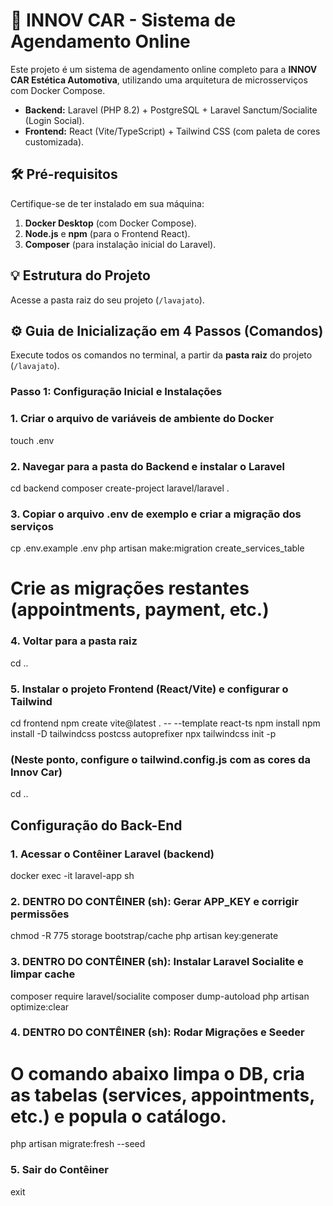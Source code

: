 # 🚀 INNOV CAR - Sistema de Agendamento Online

Este projeto é um sistema de agendamento online completo para a **INNOV CAR Estética Automotiva**, utilizando uma arquitetura de microsserviços com Docker Compose.

- **Backend:** Laravel (PHP 8.2) + PostgreSQL + Laravel Sanctum/Socialite (Login Social).
- **Frontend:** React (Vite/TypeScript) + Tailwind CSS (com paleta de cores customizada).

## 🛠️ Pré-requisitos

Certifique-se de ter instalado em sua máquina:
1.  **Docker Desktop** (com Docker Compose).
2.  **Node.js** e **npm** (para o Frontend React).
3.  **Composer** (para instalação inicial do Laravel).

## 💡 Estrutura do Projeto

Acesse a pasta raiz do seu projeto (`/lavajato`).

## ⚙️ Guia de Inicialização em 4 Passos (Comandos)

Execute todos os comandos no terminal, a partir da **pasta raiz** do projeto (`/lavajato`).

### Passo 1: Configuração Inicial e Instalações

### 1. Criar o arquivo de variáveis de ambiente do Docker
touch .env

### 2. Navegar para a pasta do Backend e instalar o Laravel
cd backend
composer create-project laravel/laravel .

### 3. Copiar o arquivo .env de exemplo e criar a migração dos serviços
cp .env.example .env
php artisan make:migration create_services_table
# Crie as migrações restantes (appointments, payment, etc.)

### 4. Voltar para a pasta raiz
cd ..

### 5. Instalar o projeto Frontend (React/Vite) e configurar o Tailwind
cd frontend
npm create vite@latest . -- --template react-ts
npm install
npm install -D tailwindcss postcss autoprefixer
npx tailwindcss init -p
### (Neste ponto, configure o tailwind.config.js com as cores da Innov Car)
cd ..

## Configuração do Back-End

### 1. Acessar o Contêiner Laravel (backend)
docker exec -it laravel-app sh

### 2. **DENTRO DO CONTÊINER (sh):** Gerar APP_KEY e corrigir permissões
chmod -R 775 storage bootstrap/cache
php artisan key:generate

### 3. **DENTRO DO CONTÊINER (sh):** Instalar Laravel Socialite e limpar cache
composer require laravel/socialite
composer dump-autoload
php artisan optimize:clear

### 4. **DENTRO DO CONTÊINER (sh):** Rodar Migrações e Seeder
# O comando abaixo limpa o DB, cria as tabelas (services, appointments, etc.) e popula o catálogo.
php artisan migrate:fresh --seed

### 5. Sair do Contêiner
exit
